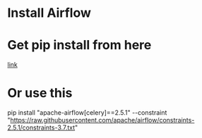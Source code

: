 
# Install Airflow

# Get pip install from here
[link](https://airflow.apache.org/docs/apache-airflow/stable/installation/installing-from-pypi.html)

# Or use this
pip install "apache-airflow[celery]==2.5.1" --constraint "https://raw.githubusercontent.com/apache/airflow/constraints-2.5.1/constraints-3.7.txt"

